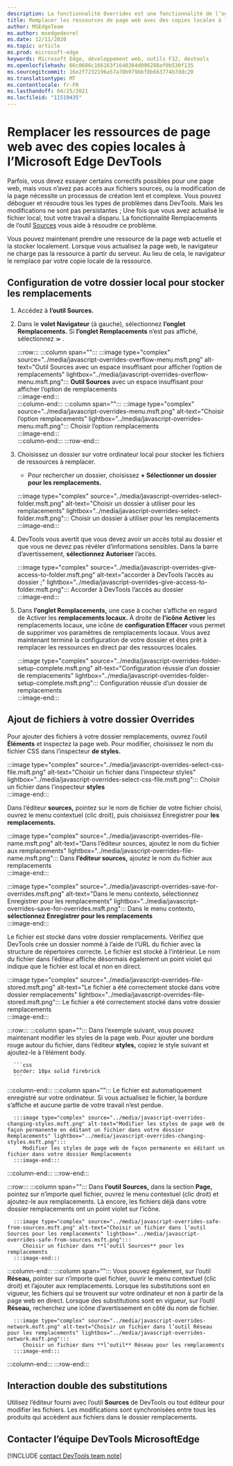 ```yaml
---
description: La fonctionnalité Overrides est une fonctionnalité de l’outil Sources de Microsoft Edge DevTools qui vous permet de copier des ressources de page web sur votre disque dur.  Lorsque vous actualisez la page web, DevTools ne charge pas la ressource, mais la remplace par votre copie locale.
title: Remplacer les ressources de page web avec des copies locales à l’Microsoft Edge DevTools
author: MSEdgeTeam
ms.author: msedgedevrel
ms.date: 12/11/2020
ms.topic: article
ms.prod: microsoft-edge
keywords: Microsoft Edge, développement web, outils F12, devtools
ms.openlocfilehash: 66c0686c166163f1640384d096288af0b530f135
ms.sourcegitcommit: 16e2f7232196a57a70b979bbf8b663774b7ddc20
ms.translationtype: MT
ms.contentlocale: fr-FR
ms.lasthandoff: 04/25/2021
ms.locfileid: "11519435"
---
```

# <a name="override-webpage-resources-with-local-copies-using-microsoft-edge-devtools"></a>Remplacer les ressources de page web avec des copies locales à l’Microsoft Edge DevTools  

Parfois, vous devez essayer certains correctifs possibles pour une page web, mais vous n’avez pas accès aux fichiers sources, ou la modification de la page nécessite un processus de création lent et complexe.  Vous pouvez déboguer et résoudre tous les types de problèmes dans DevTools.  Mais les modifications ne sont pas persistantes ; Une fois que vous avez actualisé le fichier local, tout votre travail a disparu.  La fonctionnalité Remplacements de l’outil [Sources][DevToolsSourcesTool] vous aide à résoudre ce problème.  

Vous pouvez maintenant prendre une ressource de la page web actuelle et la stocker localement.  Lorsque vous actualisez la page web, le navigateur ne charge pas la ressource à partir du serveur.  Au lieu de cela, le navigateur le remplace par votre copie locale de la ressource.  

## <a name="setting-up-your-local-folder-to-store-overrides"></a>Configuration de votre dossier local pour stocker les remplacements  

1.  Accédez à **l’outil Sources.**  
1.  Dans le **volet Navigateur** (à gauche), sélectionnez **l’onglet Remplacements.**  Si **l’onglet Remplacements** n’est pas affiché, sélectionnez <code>&#x0226B;</code><!--`≫`--> .  
    
    :::row:::
       :::column span="":::
          :::image type="complex" source="../media/javascript-overrides-overflow-menu.msft.png" alt-text="Outil Sources avec un espace insuffisant pour afficher l’option de remplacements" lightbox="../media/javascript-overrides-overflow-menu.msft.png":::
             **Outil Sources** avec un espace insuffisant pour afficher l’option de remplacements  
          :::image-end:::  
       :::column-end:::
       :::column span="":::
          :::image type="complex" source="../media/javascript-overrides-menu.msft.png" alt-text="Choisir l’option remplacements" lightbox="../media/javascript-overrides-menu.msft.png":::
             Choisir l’option remplacements  
          :::image-end:::  
       :::column-end:::
    :::row-end:::  
    
1.  Choisissez un dossier sur votre ordinateur local pour stocker les fichiers de ressources à remplacer.  
     *   Pour rechercher un dossier, choisissez **+ Sélectionner un dossier pour les remplacements.**  
    
    :::image type="complex" source="../media/javascript-overrides-select-folder.msft.png" alt-text="Choisir un dossier à utiliser pour les remplacements" lightbox="../media/javascript-overrides-select-folder.msft.png":::
       Choisir un dossier à utiliser pour les remplacements  
    :::image-end:::  
    
1.  DevTools vous avertit que vous devez avoir un accès total au dossier et que vous ne devez pas révéler d’informations sensibles.  Dans la barre d’avertissement, **sélectionnez Autoriser** l’accès.  
    
    :::image type="complex" source="../media/javascript-overrides-give-access-to-folder.msft.png" alt-text="accorder à DevTools l’accès au dossier ;" lightbox="../media/javascript-overrides-give-access-to-folder.msft.png":::
       Accorder à DevTools l’accès au dossier  
    :::image-end:::  
    
1.  Dans **l’onglet Remplacements,** une case à cocher s’affiche en regard de Activer les **remplacements locaux.**  À droite de **l’icône Activer** les remplacements locaux, une icône de **configuration Effacer** vous permet de supprimer vos paramètres de remplacements locaux.  Vous avez maintenant terminé la configuration de votre dossier et êtes prêt à remplacer les ressources en direct par des ressources locales.
    
    :::image type="complex" source="../media/javascript-overrides-folder-setup-complete.msft.png" alt-text="Configuration réussie d’un dossier de remplacements" lightbox="../media/javascript-overrides-folder-setup-complete.msft.png":::
       Configuration réussie d’un dossier de remplacements  
    :::image-end:::  
    
## <a name="adding-files-to-your-overrides-folder"></a>Ajout de fichiers à votre dossier Overrides  
  
Pour ajouter des fichiers à votre dossier remplacements, ouvrez l’outil **Éléments** et inspectez la page web.  Pour modifier, choisissez le nom du fichier CSS dans l’inspecteur **de styles.**  

:::image type="complex" source="../media/javascript-overrides-select-css-file.msft.png" alt-text="Choisir un fichier dans l’inspecteur styles" lightbox="../media/javascript-overrides-select-css-file.msft.png":::
   Choisir un fichier dans l’inspecteur **styles**  
:::image-end:::  

Dans l’éditeur **sources,** pointez sur le nom de fichier de votre fichier choisi, ouvrez le menu contextuel \(clic droit\), puis choisissez Enregistrer pour **les remplacements.**  

:::image type="complex" source="../media/javascript-overrides-file-name.msft.png" alt-text="Dans l’éditeur sources, ajoutez le nom du fichier aux remplacements" lightbox="../media/javascript-overrides-file-name.msft.png":::
   Dans **l’éditeur sources,** ajoutez le nom du fichier aux remplacements  
:::image-end:::  

:::image type="complex" source="../media/javascript-overrides-save-for-overrides.msft.png" alt-text="Dans le menu contexto, sélectionnez Enregistrer pour les remplacements" lightbox="../media/javascript-overrides-save-for-overrides.msft.png":::
   Dans le menu contexto, **sélectionnez Enregistrer pour les remplacements**  
:::image-end:::  

Le fichier est stocké dans votre dossier remplacements.  Vérifiez que DevTools crée un dossier nommé à l’aide de l’URL du fichier avec la structure de répertoires correcte.  Le fichier est stocké à l’intérieur.  Le nom du fichier dans l’éditeur affiche désormais également un point violet qui indique que le fichier est local et non en direct.  

:::image type="complex" source="../media/javascript-overrides-file-stored.msft.png" alt-text="Le fichier a été correctement stocké dans votre dossier remplacements" lightbox="../media/javascript-overrides-file-stored.msft.png":::
   Le fichier a été correctement stocké dans votre dossier remplacements  
:::image-end:::  

:::row:::
   :::column span="":::
      Dans l’exemple suivant, vous pouvez maintenant modifier les styles de la page web.  Pour ajouter une bordure rouge autour du fichier, dans l’éditeur **styles,** copiez le style suivant et ajoutez-le à l’élément body.  
      
      ```css
      border: 10px solid firebrick
      ```  
   :::column-end:::
   :::column span="":::
      Le fichier est automatiquement enregistré sur votre ordinateur.  Si vous actualisez le fichier, la bordure s’affiche et aucune partie de votre travail n’est perdue.  
      
      :::image type="complex" source="../media/javascript-overrides-changing-styles.msft.png" alt-text="Modifier les styles de page web de façon permanente en éditant un fichier dans votre dossier Remplacements" lightbox="../media/javascript-overrides-changing-styles.msft.png":::
         Modifier les styles de page web de façon permanente en éditant un fichier dans votre dossier Remplacements  
      :::image-end:::  
   :::column-end:::
:::row-end:::  

:::row:::
   :::column span="":::
      Dans **l’outil Sources,** dans la section **Page,** pointez sur n’importe quel fichier, ouvrez le menu contextuel \(clic droit\) et ajoutez-le aux remplacements.  Là encore, les fichiers déjà dans votre dossier remplacements ont un point violet sur l’icône.  
      
      :::image type="complex" source="../media/javascript-overrides-safe-from-sources.msft.png" alt-text="Choisir un fichier dans l’outil Sources pour les remplacements" lightbox="../media/javascript-overrides-safe-from-sources.msft.png":::
         Choisir un fichier dans **l’outil Sources** pour les remplacements  
      :::image-end:::  
   :::column-end:::
   :::column span="":::
      Vous pouvez également, sur l’outil **Réseau,** pointer sur n’importe quel fichier, ouvrir le menu contextuel \(clic droit\) et l’ajouter aux remplacements.  Lorsque les substitutions sont en vigueur, les fichiers qui se trouvent sur votre ordinateur et non à partir de la page web en direct.  Lorsque des substitutions sont en vigueur, sur l’outil **Réseau,** recherchez une icône d’avertissement en côté du nom de fichier.  
      
      :::image type="complex" source="../media/javascript-overrides-network.msft.png" alt-text="Choisir un fichier dans l’outil Réseau pour les remplacements" lightbox="../media/javascript-overrides-network.msft.png":::
         Choisir un fichier dans **l’outil** Réseau pour les remplacements  
      :::image-end:::  
   :::column-end:::
:::row-end:::  

## <a name="two-way-interaction-of-overrides"></a>Interaction double des substitutions  

Utilisez l’éditeur fourni avec l’outil **Sources** de DevTools ou tout éditeur pour modifier les fichiers.  Les modifications sont synchronisées entre tous les produits qui accèdent aux fichiers dans le dossier remplacements.  

## <a name="getting-in-touch-with-the-microsoft-edge-devtools-team"></a>Contacter l’équipe DevTools MicrosoftEdge  

[!INCLUDE [contact DevTools team note](../includes/contact-devtools-team-note.md)]  

<!-- links -->  

[DevToolsSourcesTool]: ../sources/index.md "Vue d’ensemble de l’outil Sources | Documents Microsoft"  
